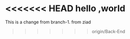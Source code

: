 <<<<<<< HEAD
hello ,world
=======
This is a change from branch-1.
from ziad
>>>>>>> origin/Back-End
